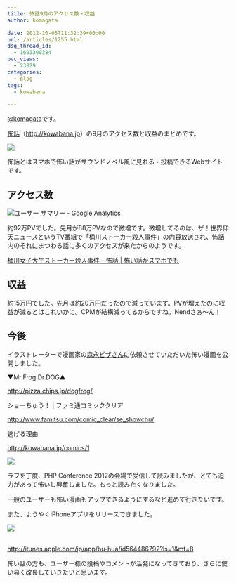 ```yaml
---
title: 怖話9月のアクセス数・収益
author: komagata

date: 2012-10-05T11:32:39+00:00
url: /articles/1255.html
dsq_thread_id:
  - 1603300384
pvc_views:
  - 23829
categories:
  - blog
tags:
  - kowabana

---
```

[@komagata][1]です。

<a href="http://kowabana.jp" title="怖話" target="_blank">怖話</a>（<a href="http://kowabana.jp" title="怖話" target="_blank">http://kowabana.jp</a>）の9月のアクセス数と収益のまとめです。


  <a href="http://kowabana.jp"><img src="http://p.nanapi.jp/r/20120228/20120228194536_4f4cb050d3cc9.jpg" /></a>


怖話とはスマホで怖い話がサウンドノベル風に見れる・投稿できるWebサイトです。

## アクセス数


  <img src="https://lh6.googleusercontent.com/-yn3yatyWgSA/UG6jLZ_6WeI/AAAAAAAACZY/M4p-0A3vMpQ/s400/Snapshot%252010%253A5%253A12%25206%253A06%2520PM.png" alt="ユーザー サマリー - Google Analytics" />


約92万PVでした。先月が88万PVなので微増です。微増してるのは、ザ！世界仰天ニュースというTV番組で「桶川ストーカー殺人事件」の内容放送され、怖話内のそれにまつわる話に多くのアクセスが来たからのようです。

[桶川女子大生ストーカー殺人事件 &#8211; 怖話 | 怖い話がスマホでも][2]

## 収益

約15万円でした。先月は約20万円だったので減っています。PVが増えたのに収益が減るとはこれいかに。CPMが結構減ってるからですね。Nendさぁ〜ん！

## 今後

イラストレーターで漫画家の[森永ピザさん][3]に依頼させていただいた怖い漫画を公開しました。

▼Mr.Frog.Dr.DOG▲

<a href="http://pizza.chips.jp/dogfrog/" target="_blank">http://pizza.chips.jp/dogfrog/</a>

ショーちゅう！ | ファミ通コミッククリア

<a href="http://www.famitsu.com/comic_clear/se_showchu/" target="_blank">http://www.famitsu.com/comic_clear/se_showchu/</a>

逃げる理由

<a href="http://kowabana.jp/comics/1" target="_blank">http://kowabana.jp/comics/1</a>


  <a href="http://kowabana.jp/comics/1"><img src="http://kowabana.jp/assets/comics/1/024-3ed0712434d0672d942d132f47000af6.png" /></a>


ラフを丁度、PHP Conference 2012の会場で受信して読みましたが、とても迫力があって怖いし興奮しました。もっと読みたくなりました。

一般のユーザーも怖い漫画もアップできるようにするなど進めて行きたいです。

また、ようやくiPhoneアプリをリリースできました。


  <a href="http://itunes.apple.com/jp/app/bu-hua/id564486792?ls=1&mt=8" target="_blank"><img src="https://lh3.googleusercontent.com/-dwvPHL-I3ug/UG0BSiNTpeI/AAAAAAAACY8/RuIoSZUic_w/s400/screenshot2.png" /></a>


<a href="http://itunes.apple.com/jp/app/bu-hua/id564486792?ls=1&mt=8" target="_blank"><br /> http://itunes.apple.com/jp/app/bu-hua/id564486792?ls=1&mt=8</a>

怖い話の方も、ユーザー様の投稿やコメントが活発になってきており、さらに使い易く改良していきたいと思います。

 [1]: http://twitter.com/komagata
 [2]: http://kowabana.jp/stories/3490
 [3]: http://pizza.chips.jp/dogfrog/
